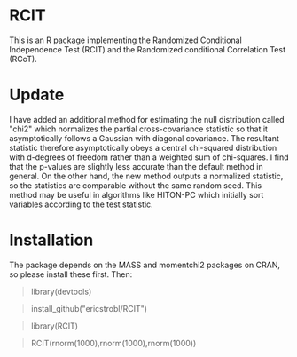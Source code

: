 # RCIT
This is an R package implementing the Randomized Conditional Independence Test (RCIT) and the Randomized conditional Correlation Test (RCoT).

# Update

I have added an additional method for estimating the null distribution called "chi2" which normalizes the partial cross-covariance statistic so that it asymptotically follows a Gaussian with diagonal covariance. The resultant statistic therefore asymptotically obeys a central chi-squared distribution with d-degrees of freedom rather than a weighted sum of chi-squares. I find that the p-values are slightly less accurate than the default method in general. On the other hand, the new method outputs a normalized statistic, so the statistics are comparable without the same random seed. This method may be useful in algorithms like HITON-PC which initially sort variables according to the test statistic.

# Installation

The package depends on the MASS and momentchi2 packages on CRAN, so please install these first. Then:

> library(devtools)

> install_github("ericstrobl/RCIT")

> library(RCIT)

> RCIT(rnorm(1000),rnorm(1000),rnorm(1000))

